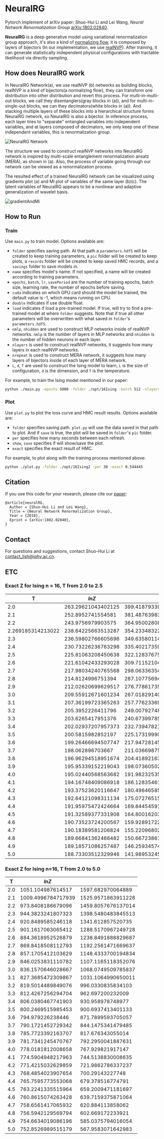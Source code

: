 

# NeuralRG 

Pytorch implement of arXiv paper: Shuo-Hui Li and Lei Wang, *Neural Network Renormalization Group* [arXiv:1802.02840](https://arxiv.org/abs/1802.02840).

**NeuralRG** is a deep generative model using variational renormalization group approach, it's also a kind of [normalizing flow](https://blog.evjang.com/2018/01/nf1.html), it is composed by layers of bijectors (In our implementation, we use [realNVP](https://arxiv.org/abs/1605.08803)). After training, it can generate statistically independent physical configurations with tractable likelihood via directly sampling.

## How does NeuralRG work

In NeuralRG Network(a), we use realNVP (b) networks as building blocks, realNVP is a kind of bijectors(a normalizing flow), they can transform one distribution into other distribution and revert this process. For multi-in-multi-out blocks, we call they disentanglers(gray blocks in (a)), and for multi-in-single-out blocks, we can they decimators(white blocks in (a)). And stacking multiple layers of these blocks into a hierarchical structure forms NeuralRG network, so NeuralRG is also a bijector. In inference process, each layer tries to "separate" entangled variables into independent variables, and at layers composed of decimators, we only keep one of these independent variables, this is renormalization group.

![NeuralRG Network](etc/Nflow.png)

The structure we used to construct realNVP networks into NeuralRG network is inspired by multi-scale entanglement renormalization ansatz (MERA), as shown in (a). Also, the process of variable going through our network can be viewed as a renormalization process.

The resulted effect of a trained NeuralRG network can be visualized using gradients plot (a) and MI plot of variables of the same layer (b)(c). The latent variables of NeuralRG appears to be a nonlinear and adaptive generalization of wavelet basis.

![gradientAndMi](etc/gradAndMi.png)

## How to Run 

### Train

Use `main.py` to train model. Options available are:

* `folder` specifies saving path. At that path a `parameters.hdf5` will be created to keep training parameters, a `pic` folder will be created to keep plots, a `records` folder will be created to keep saved HMC records, and a `savings` folder to save models in.
* `name` specifies model's name. If not specified, a name will be created according to training parameters.
* `epochs`, `batch`, `lr`, `savePeriod` are the number of training epochs, batch size, learning rate, the number of epochs before saving.
* `cuda` indicates on which GPU card should the model be trained, the default value is -1, which means running on CPU.
* `double` indicates if use double float.
* `load` indicates if load a pre-trained model. If true, will try to find a pre-trained model at where `folder` suggests. Note that if true all other parameters will be overwritten with what saved in `folder`'s `parameters.hdf5`.
* `nmlp`, `nhidden` are used to construct MLP networks inside of realNVP networks. `nmlp` is the number of layers in MLP networks and `nhidden` is the number of hidden neurons in each layer.
* `nlayers` is used to construct realNVP networks, it suggests how many layers in each realNVP networks.
* `nrepeat` is used to construct MERA network, it suggests how many layers of bijectors inside of each layer of MERA network.
* `L`, `d`, `T` are used to construct the Ising model to learn, `L` is the size of configuration, `d` is the dimension, and `T` is the temperature.

For example, to train the Ising model mentioned in our paper:

```bash
python ./main.py -epochs 5000 -folder ./opt/16Ising -batch 512 -nlayers 10 -nmlp 1 -nhidden 10 -L 16 -nrepeat 1 -savePeriod 100
```



### Plot

Use `plot.py` to plot the loss curve and HMC result results. Options available are:

* `folder` specifies saving path. `plot.py` will use the data saved in that path to plot. And if `save` is true, the plot will be saved in `folder`'s `pic` folder.
* `per` specifies how many seconds between each refresh.
* `show`, `save` specifies if will show/save the plot.
* `exact` specifies the exact result of HMC.

For example, to plot along with the training process mentioned above:

```bash
python ./plot.py -folder ./opt/16Ising2 -per 30 -exact 0.544445
```



## Citation

If you use this code for your research, please cite our [paper](https://arxiv.org/abs/1802.02840):

```
@article{neuralRG,
  Author = {Shuo-Hui Li and Lei Wang},
  Title = {Neural Network Renormalization Group},
  Year = {2018},
  Eprint = {arXiv:1802.02840},
}
```

## Contact

For questions and suggestions, contact Shuo-Hui Li at [contact_lish@iphy.ac.cn](mailto:contact_lish@iphy.ac.cn).



## ETC

### Exact Z for Ising n = 16, T from 2.0 to 2.5

| T                 | $lnZ$              |                    |
| ----------------- | ------------------ | ------------------ |
| 2.0               | 263.29621043402125 | 399.418793393396   |
| 2.1               | 252.8952741554581  | 381.48763983688104 |
| 2.2               | 243.9756979903575  | 364.9500280838529  |
| 2.269185314213022 | 238.64225663513287 | 354.2334832224499  |
| 2.3               | 236.59802766605696 | 349.63580114185936 |
| 2.4               | 230.73226236763298 | 335.4021735990462  |
| 2.5               | 225.81063208450638 | 322.1283767570811  |
| 2.6               | 221.61042433293028 | 309.71152104410737 |
| 2.7               | 217.98034240765568 | 298.0633635462919  |
| 2.8               | 214.8124996751394  | 287.1077569484564  |
| 2.9               | 212.02620699629517 | 276.7786173540166  |
| 3.0               | 209.55912671601234 | 267.0182914050078  |
| 3.1               | 207.36199723365263 | 257.7762336924401  |
| 3.2               | 205.3952226411796  | 249.0079274825673  |
| 3.3               | 203.6265417951376  | 240.67399785651475 |
| 3.4               | 202.02937207957373 | 232.7394782121657  |
| 3.5               | 200.5815982852197  | 225.17319990633018 |
| 3.6               | 199.26466694507747 | 217.9472814559404  |
| 3.7               | 198.062896703667   | 211.03669875668663 |
| 3.8               | 196.96294518951674 | 204.4189216344791  |
| 3.9               | 195.95339152219043 | 198.0736050203686  |
| 4.0               | 195.02440568563682 | 191.9823253518871  |
| 4.1               | 194.16748409086918 | 186.12835461354484 |
| 4.2               | 193.37523620116647 | 180.49646585517428 |
| 4.3               | 192.64121098311134 | 175.07276515745124 |
| 4.4               | 191.95975472424664 | 169.84454591578037 |
| 4.5               | 191.32589377331908 | 164.80016203722548 |
| 4.6               | 190.73523724200567 | 159.92891722870021 |
| 4.7               | 190.18389581206824 | 155.22096802773802 |
| 4.8               | 189.66841362466482 | 150.66723861260056 |
| 4.9               | 189.18571086257487 | 146.2593457439868  |
| 5.0               | 188.73303512329946 | 141.98953245003423 |



### Exact Z for Ising n=16, T from 2.0 to 5.0

| T    | $lnZ$              |                    |
| ---- | ------------------ | ------------------ |
| 2.0  | 1051.104987614517  | 1597.682970064889  |
| 2.1  | 1009.4996784717939 | 1525.9571863911228 |
| 2.2  | 973.8408186679096  | 1459.8057676137014 |
| 2.3  | 944.3823241807323  | 1398.5480483845513 |
| 2.4  | 920.8489585246118  | 1341.612857520735  |
| 2.5  | 901.1617063065412  | 1288.5170967249728 |
| 2.6  | 884.3618952526879  | 1238.8491888829687 |
| 2.7  | 869.8418508112793  | 1192.2561471669637 |
| 2.8  | 857.1705412103629  | 1148.4333700194834 |
| 2.9  | 846.0253831110782  | 1107.1165118352076 |
| 3.0  | 836.1570646028667  | 1068.0749509785837 |
| 3.1  | 827.3685472309867  | 1031.1064990650011 |
| 3.2  | 819.5014489849076  | 996.0330835834103  |
| 3.3  | 812.4267256294704  | 962.697200232009   |
| 3.4  | 806.0380467741903  | 930.958978748977   |
| 3.5  | 800.2469515985453  | 900.6937413401133  |
| 3.6  | 794.979226238446   | 871.7899593705057  |
| 3.7  | 790.1721452729342  | 844.1475341479485  |
| 3.8  | 785.7723392163707  | 817.676343055014   |
| 3.9  | 781.7341245470767  | 792.2950041887631  |
| 4.0  | 778.0181812008658  | 767.929821917147   |
| 4.1  | 774.5904948217963  | 744.5138830008635  |
| 4.2  | 771.4215032629859  | 721.9862786337237  |
| 4.3  | 768.4854023907654  | 700.29143227748    |
| 4.4  | 765.7595773553068  | 679.378516774791   |
| 4.5  | 763.2241335515964  | 659.2009471181697  |
| 4.6  | 760.8615074263428  | 639.7159375871064  |
| 4.7  | 758.6561417065932  | 620.884113858062   |
| 4.8  | 756.5942129569794  | 602.669172233921   |
| 4.9  | 754.6634019086196  | 585.0375794016054  |
| 5.0  | 752.8526989515179  | 567.9583071642983  |






